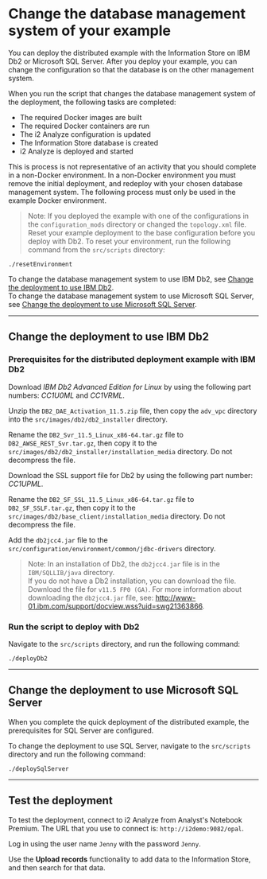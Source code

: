 # Change the database management system of your example
You can deploy the distributed example with the Information Store on IBM Db2 or Microsoft SQL Server. After you deploy your example, you can change the configuration so that the database is on the other management system.

When you run the script that changes the database management system of the deployment, the following tasks are completed:
- The required Docker images are built
- The required Docker containers are run
- The i2 Analyze configuration is updated
- The Information Store database is created
- i2 Analyze is deployed and started

This is process is not representative of an activity that you should complete in a non-Docker environment. In a non-Docker environment you must remove the initial deployment, and redeploy with your chosen database management system. The following process must only be used in the example Docker environment.

>Note: If you deployed the example with one of the configurations in the `configuration_mods` directory or changed the `topology.xml` file. Reset your example deployment to the base configuration before you deploy with Db2. To reset your environment, run the following command from the `src/scripts` directory:
```
./resetEnvironment
```

To change the database management system to use IBM Db2, see [Change the deployment to use IBM Db2](#change-the-deployment-to-use-ibm-db2).  
To change the database management system to use Microsoft SQL Server, see [Change the deployment to use Microsoft SQL Server](#change-the-deployment-to-use-microsoft-sql-server).

***

## Change the deployment to use IBM Db2

### Prerequisites for the distributed deployment example with IBM Db2
Download *IBM Db2 Advanced Edition for Linux* by using the following part numbers: *CC1U0ML* and *CC1VRML*.

Unzip the `DB2_DAE_Activation_11.5.zip` file, then copy the `adv_vpc` directory into the `src/images/db2/db2_installer` directory.

Rename the `DB2_Svr_11.5_Linux_x86-64.tar.gz` file to `DB2_AWSE_REST_Svr.tar.gz`, then copy it to the `src/images/db2/db2_installer/installation_media` directory. Do not decompress the file.

Download the SSL support file for Db2 by using the following part number: *CC1UPML*.

Rename the `DB2_SF_SSL_11.5_Linux_x86-64.tar.gz` file to `DB2_SF_SSLF.tar.gz`, then copy it to the `src/images/db2/base_client/installation_media` directory. Do not decompress the file.

Add the `db2jcc4.jar` file to the `src/configuration/environment/common/jdbc-drivers` directory.
>Note: In an installation of Db2, the `db2jcc4.jar` file is in the `IBM/SQLLIB/java` directory.  
If you do not have a Db2 installation, you can download the file. Download the file for `v11.5 FP0 (GA)`. For more information about downloading the `db2jcc4.jar` file, see: <http://www-01.ibm.com/support/docview.wss?uid=swg21363866>.


### Run the script to deploy with Db2
Navigate to the `src/scripts` directory, and run the following command:
```
./deployDb2
```

***

## Change the deployment to use Microsoft SQL Server
When you complete the quick deployment of the distributed example, the prerequisites for SQL Server are configured.

To change the deployment to use SQL Server, navigate to the `src/scripts` directory and run the following command:
```
./deploySqlServer
```

***

## Test the deployment
To test the deployment, connect to i2 Analyze from Analyst's Notebook Premium. The URL that you use to connect is: `http://i2demo:9082/opal`.

Log in using the user name `Jenny` with the password `Jenny`.

Use the **Upload records** functionality to add data to the Information Store, and then search for that data.
